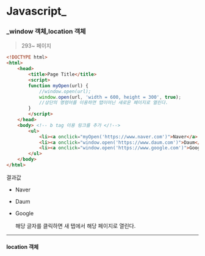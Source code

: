 # Javascript_

### _window 객체,location 객체

>293~ 페이지
>

```html
<!DOCTYPE html>
<html>
	<head>
		<title>Page Title</title>
		<script>
		function myOpen(url) {
            //window.open(url);
            window.open(url, 'width = 600, height = 300', true);
            //상단의 명령어를 이용하면 탭이아닌 새로운 페이지로 열린다.
        }
		</script>
	</head>
	<body> <!-- b tag 이용 링크를 추가 </!-->
		<ul>
			<li><a onclick="myOpen('https://www.naver.com')">Naver</a> </li>
			<li><a onclick="window.open('https://www.daum.com')">Daum</a></li>
			<li><a onclick="window.open('https://www.google.com')">Google</a></li>
		</ul>
	</body>
</html>
```

결과값

- Naver

- Daum

- Google

  해당 글자를 클릭하면 새 탭에서 해당 페이지로 열린다.

---



#### location 객체

